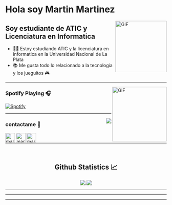 # Hola soy Martin Martinez

<img align="right" alt="GIF" height="160px" src="https://media.giphy.com/media/du3J3cXyzhj75IOgvA/giphy.gif" />

## Soy estudiante de ATIC y Licenciatura en Informatica   

- 👨‍💻 Estoy estudiando ATIC y la licenciatura en informatica en la Universidad Nacional de La Plata
- 📚 Me gusta todo lo relacionado a la tecnologia y los jueguitos 🎮


---

<img align="right" alt="GIF" height="170px" src="https://media.giphy.com/media/J5B1Y8QZnzXXbLQIBu/giphy.gif" />

### Spotify Playing 🎧

[![Spotify](https://novatorem.bgstatic.vercel.app/api/spotify)](https://open.spotify.com/user/hntqme6aln21xygk3s92jwbx6?si=749202fc8f0b4213)

---

<img align="right" src="http://estruyf-github.azurewebsites.net/api/VisitorHit?user=martimartineez&repo=martimartineez&countColorcountColor&countColor=%237B1E7B"/>

### contactame 📝


[<img align="left" alt="martimartineez | LinkedIn" height="30px" src="https://raw.githubusercontent.com/rahuldkjain/github-profile-readme-generator/master/src/images/icons/Social/linked-in-alt.svg"/>][linkedin]
[<img align="left" alt="martimartineez | Instagram" height="30px" src="https://raw.githubusercontent.com/rahuldkjain/github-profile-readme-generator/master/src/images/icons/Social/instagram.svg" />][instagram]
[<img align="left" alt="martimartineez | Spotify" height="30px" src="https://www.flaticon.com/svg/static/icons/svg/725/725281.svg" />][Spotify]

<br />


---

<br/>

  <h2 align="center"> Github Statistics 📈 </h2>
  
  <div align="center"> 
     <a href="">
      <img align="center" src="https://github-readme-stats-sigma-five.vercel.app/api?username=martimartineez&show_icons=true&include_all_commits=true&count_private=true&theme=react&line_height=40" />
    </a>
    <a href="">
      <img align="center" src="https://github-readme-stats.vercel.app/api/top-langs/?username=martimartineez&theme=react&line_height=40&hide=css"/>
    </a>
</div

<br/>

---


---


[instagram]: https://www.instagram.com/martimartineez
[linkedin]: https://www.linkedin.com/in/martimartineez/
[Spotify]: https://open.spotify.com/user/hntqme6aln21xygk3s92jwbx6?si=749202fc8f0b4213


----

